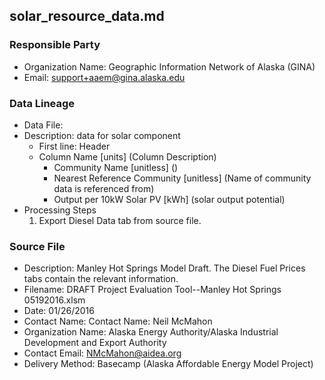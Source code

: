 ## solar_resource_data.md

### Responsible Party
  * Organization Name: Geographic Information Network of Alaska (GINA)
  * Email: support+aaem@gina.alaska.edu

### Data Lineage
  * Data File:
  * Description:  data for solar component
    * First line: Header
    * Column Name [units] (Column Description)
      * Community Name [unitless] ()
      * Nearest Reference Community [unitless] (Name of community data is referenced from)
      * Output per 10kW Solar PV [kWh] (solar output potential)
  * Processing Steps
    1. Export Diesel Data tab from source file. 

### Source File
  * Description: Manley Hot Springs Model Draft.  The Diesel Fuel Prices tabs contain the relevant information.
  * Filename: DRAFT Project Evaluation Tool--Manley Hot Springs 05192016.xlsm
  * Date: 01/26/2016
  * Contact Name: Contact Name: Neil McMahon
  * Organization Name: Alaska Energy Authority/Alaska Industrial Development and Export Authority
  * Contact Email: NMcMahon@aidea.org
  * Delivery Method: Basecamp (Alaska Affordable Energy Model Project)

